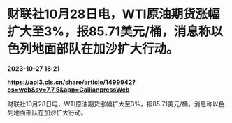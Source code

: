 # 财联社10月28日电，WTI原油期货涨幅扩大至3%，报85.71美元/桶，消息称以色列地面部队在加沙扩大行动。

**2023-10-27 18:21**

**https://api3.cls.cn/share/article/1499942?os=web&sv=7.7.5&app=CailianpressWeb**

财联社10月28日电，WTI原油期货涨幅扩大至3%，报85.71美元/桶，消息称以色列地面部队在加沙扩大行动。